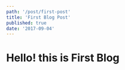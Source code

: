 ```yaml
---
path: '/post/first-post'
title: 'First Blog Post'
published: true
date: '2017-09-04'
---
```


# Hello! this is First Blog
